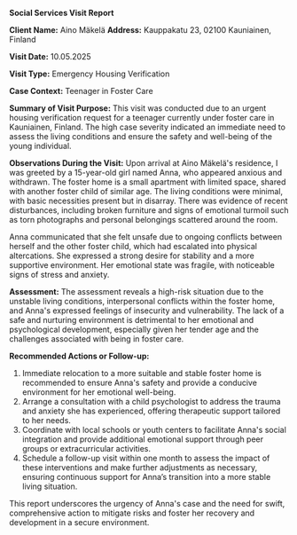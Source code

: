 **Social Services Visit Report**

**Client Name:** Aino Mäkelä
**Address:** Kauppakatu 23, 02100 Kauniainen, Finland

**Visit Date:** 10.05.2025

**Visit Type:** Emergency Housing Verification

**Case Context:** Teenager in Foster Care

**Summary of Visit Purpose:**
This visit was conducted due to an urgent housing verification request for a teenager currently under foster care in Kauniainen, Finland. The high case severity indicated an immediate need to assess the living conditions and ensure the safety and well-being of the young individual.

**Observations During the Visit:**
Upon arrival at Aino Mäkelä's residence, I was greeted by a 15-year-old girl named Anna, who appeared anxious and withdrawn. The foster home is a small apartment with limited space, shared with another foster child of similar age. The living conditions were minimal, with basic necessities present but in disarray. There was evidence of recent disturbances, including broken furniture and signs of emotional turmoil such as torn photographs and personal belongings scattered around the room.

Anna communicated that she felt unsafe due to ongoing conflicts between herself and the other foster child, which had escalated into physical altercations. She expressed a strong desire for stability and a more supportive environment. Her emotional state was fragile, with noticeable signs of stress and anxiety.

**Assessment:**
The assessment reveals a high-risk situation due to the unstable living conditions, interpersonal conflicts within the foster home, and Anna's expressed feelings of insecurity and vulnerability. The lack of a safe and nurturing environment is detrimental to her emotional and psychological development, especially given her tender age and the challenges associated with being in foster care.

**Recommended Actions or Follow-up:**
1. Immediate relocation to a more suitable and stable foster home is recommended to ensure Anna's safety and provide a conducive environment for her emotional well-being.
2. Arrange a consultation with a child psychologist to address the trauma and anxiety she has experienced, offering therapeutic support tailored to her needs.
3. Coordinate with local schools or youth centers to facilitate Anna's social integration and provide additional emotional support through peer groups or extracurricular activities.
4. Schedule a follow-up visit within one month to assess the impact of these interventions and make further adjustments as necessary, ensuring continuous support for Anna’s transition into a more stable living situation.

This report underscores the urgency of Anna's case and the need for swift, comprehensive action to mitigate risks and foster her recovery and development in a secure environment.